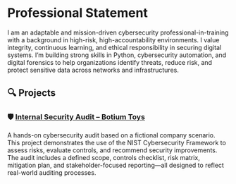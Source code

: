 # Professional Statement

I am an adaptable and mission-driven cybersecurity professional-in-training with a background in high-risk, high-accountability environments. I value integrity, continuous learning, and ethical responsibility in securing digital systems. I’m building strong skills in Python, cybersecurity automation, and digital forensics to help organizations identify threats, reduce risk, and protect sensitive data across networks and infrastructures.

## 🔍 Projects

### 🛡️ [Internal Security Audit – Botium Toys](projects/botium-audit/)
A hands-on cybersecurity audit based on a fictional company scenario. This project demonstrates the use of the NIST Cybersecurity Framework to assess risks, evaluate controls, and recommend security improvements. The audit includes a defined scope, controls checklist, risk matrix, mitigation plan, and stakeholder-focused reporting—all designed to reflect real-world auditing processes.
